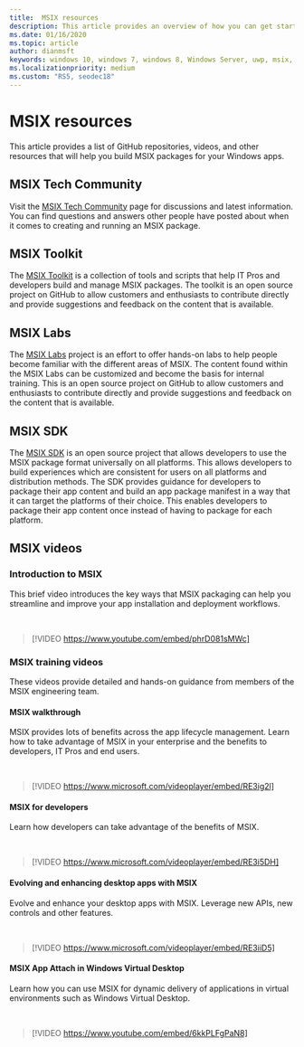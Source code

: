 ```yaml
---
title:  MSIX resources 
description: This article provides an overview of how you can get started with using MSIX. The article will point you to our Git Hub repositories depending on your scenarios. 
ms.date: 01/16/2020
ms.topic: article
author: dianmsft
keywords: windows 10, windows 7, windows 8, Windows Server, uwp, msix, msixcore, 1709, 1703, 1607, 1511, 1507
ms.localizationpriority: medium
ms.custom: "RS5, seodec18"
---
```


# MSIX resources

This article provides a list of GitHub repositories, videos, and other resources that will help you build MSIX packages for your Windows apps.

## MSIX Tech Community

Visit the [MSIX Tech Community](https://aka.ms/msixcommunity) page for discussions and latest information. You can find questions and answers other people have posted about when it comes to creating and running an MSIX package.

## MSIX Toolkit

The [MSIX Toolkit](https://github.com/microsoft/MSIX-Toolkit) is a collection of tools and scripts that help IT Pros and developers build and manage MSIX packages. The toolkit is an open source project on GitHub to allow customers and enthusiasts to contribute directly and provide suggestions and feedback on the content that is available.

## MSIX Labs

The [MSIX Labs](https://github.com/microsoft/MSIX-Labs) project is an effort to offer hands-on labs to help people become familiar with the different areas of MSIX. The content found within the MSIX Labs can be customized and become the basis for internal training. This is an open source project on GitHub to allow customers and enthusiasts to contribute directly and provide suggestions and feedback on the content that is available.

## MSIX SDK

The [MSIX SDK](https://github.com/Microsoft/msix-packaging) is an open source project that allows developers to use the MSIX package format universally on all platforms. This allows developers to build experiences which are consistent for users on all platforms and distribution methods. The SDK provides guidance for developers to package their app content and build an app package manifest in a way that it can target the platforms of their choice. This enables developers to package their app content once instead of having to package for each platform.

## MSIX videos

### Introduction to MSIX

This brief video introduces the key ways that MSIX packaging can help you streamline and improve your app installation and deployment workflows.

<br/>

> [!VIDEO https://www.youtube.com/embed/phrD081sMWc]

### MSIX training videos

These videos provide detailed and hands-on guidance from members of the MSIX engineering team.

#### MSIX walkthrough

MSIX provides lots of benefits across the app lifecycle management. Learn how to take advantage of MSIX in your enterprise and the benefits to developers, IT Pros and end users.

<br/>

>[!VIDEO https://www.microsoft.com/videoplayer/embed/RE3ig2l]

#### MSIX for developers

Learn how developers can take advantage of the benefits of MSIX.

<br/>

>[!VIDEO https://www.microsoft.com/videoplayer/embed/RE3i5DH]

#### Evolving and enhancing desktop apps with MSIX

Evolve and enhance your desktop apps with MSIX. Leverage new APIs, new controls and other features.

<br/>

>[!VIDEO https://www.microsoft.com/videoplayer/embed/RE3iiD5]

#### MSIX App Attach in Windows Virtual Desktop

Learn how you can use MSIX for dynamic delivery of applications in virtual environments such as Windows Virtual Desktop.

<br/>

> [!VIDEO https://www.youtube.com/embed/6kkPLFgPaN8]
